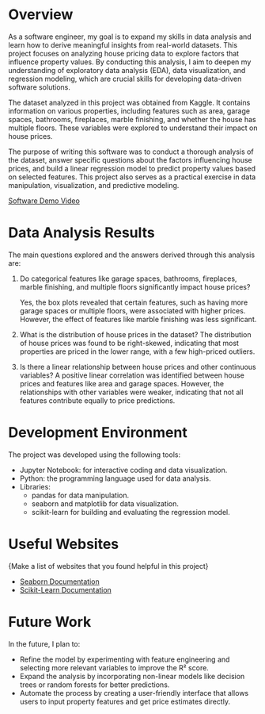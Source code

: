 # Overview

As a software engineer, my goal is to expand my skills in data analysis and learn how to derive meaningful insights from real-world datasets. This project focuses on analyzing house pricing data to explore factors that influence property values. By conducting this analysis, I aim to deepen my understanding of exploratory data analysis (EDA), data visualization, and regression modeling, which are crucial skills for developing data-driven software solutions.

The dataset analyzed in this project was obtained from Kaggle. It contains information on various properties, including features such as area, garage spaces, bathrooms, fireplaces, marble finishing, and whether the house has multiple floors. These variables were explored to understand their impact on house prices.

The purpose of writing this software was to conduct a thorough analysis of the dataset, answer specific questions about the factors influencing house prices, and build a linear regression model to predict property values based on selected features. This project also serves as a practical exercise in data manipulation, visualization, and predictive modeling.

[Software Demo Video](http://youtube.link.goes.here)

# Data Analysis Results

The main questions explored and the answers derived through this analysis are:

1. Do categorical features like garage spaces, bathrooms, fireplaces, marble finishing, and multiple floors significantly impact house prices?

    Yes, the box plots revealed that certain features, such as having more garage spaces or multiple floors, were associated with higher prices. However, the effect of features like marble finishing was less significant.

2. What is the distribution of house prices in the dataset?
    The distribution of house prices was found to be right-skewed, indicating that most properties are priced in the lower range, with a few high-priced outliers.

3. Is there a linear relationship between house prices and other continuous variables?
    A positive linear correlation was identified between house prices and features like area and garage spaces. However, the relationships with other variables were weaker, indicating that not all features contribute equally to price predictions.

# Development Environment

The project was developed using the following tools:

* Jupyter Notebook: for interactive coding and data visualization.
* Python: the programming language used for data analysis.
* Libraries:
    * pandas for data manipulation.
    * seaborn and matplotlib for data visualization.
    * scikit-learn for building and evaluating the regression model.

# Useful Websites

{Make a list of websites that you found helpful in this project}
* [Seaborn Documentation](https://seaborn.pydata.org/)
* [Scikit-Learn Documentation](https://scikit-learn.org/stable/)

# Future Work

In the future, I plan to:

* Refine the model by experimenting with feature engineering and selecting more relevant variables to improve the R² score.
* Expand the analysis by incorporating non-linear models like decision trees or random forests for better predictions.
* Automate the process by creating a user-friendly interface that allows users to input property features and get price estimates directly.